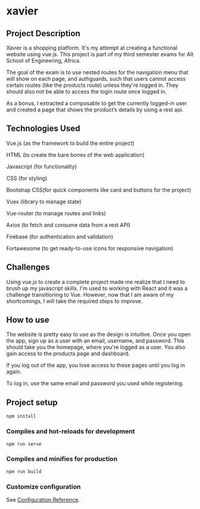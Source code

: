 # xavier

## Project Description
Xavier is a shopping platform. It's my attempt at creating a functional website using vue.js. This project is part of my third semester exams for Alt School of Engineering, Africa.

The goal of the exam is to use nested routes for the navigation menu that will show on each page, and authguards, such that users cannot access certain routes (like the products route) unless they're logged in. They should also not be able to access the login route once logged in. 

As a bonus, I extracted a composable to get the currently logged-in user and created a page that shows the product’s details by using a rest api.

## Technologies Used
Vue.js (as the framework to build the entire project)

HTML (to create the bare bones of the web application)

Javascript (for functionality)

CSS (for styling)

Bootstrap CSS(for quick components like card and buttons for the project)

Vuex (library to manage state)

Vue-router (to manage routes and links)

Axios (to fetch and consume data from a rest API)

Firebase (for authentication and validation)

Fortawesome (to get ready-to-use icons for responsive navigation)

## Challenges
Using vue.js to create a complete project made me realize that I need to brush up my javascript skills. I'm used to working with React and it was a challenge transitioning to Vue. However, now that I am aware of my shortcomings, I will take the required steps to improve.

## How to use
The website is pretty easy to use as the design is intuitive. Once you open the app, sign up as a user with an email, username, and password. This should take you the homepage, where you're logged as a user. You also gain access to the products page and dashboard. 

If you log out of the app, you lose access to these pages until you log in again.

To log in, use the same email and password you used while registering. 

## Project setup
```
npm install
```

### Compiles and hot-reloads for development
```
npm run serve
```

### Compiles and minifies for production
```
npm run build
```

### Customize configuration
See [Configuration Reference](https://cli.vuejs.org/config/).
